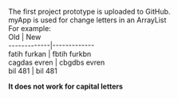 The first project prototype is uploaded to GitHub.<br>
myApp is used for change letters in an ArrayList<br>
For example:<br>
     Old     |     New     <br>
-------------|-------------<br>
fatih furkan | fbtih furkbn<br>
cagdas evren | cbgdbs evren<br>
bil 481      | bil 481     <br>

**It does not work for capital letters**<br>
